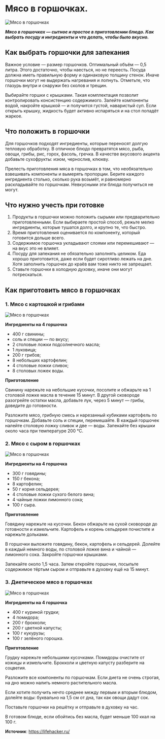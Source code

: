 # Мясо в горшочках.

![Мясо в горшочках](/images/Kulinar/Second/gormyaso_001.jpg 'Мясо в горшочках')

_**Мясо в горшочках — сытное и простое в приготовлении блюдо. Как выбрать посуду и ингредиенты и что делать, чтобы было вкусно.**_

## Как выбрать горшочки для запекания

Важное условие — размер горшочков. Оптимальный объём — 0,5 литра. Этого достаточно, чтобы наесться, но не переесть. Посуда должна иметь правильную форму и одинаковую толщину стенок. Иначе горшочки могут не выдержать нагревания и лопнуть. Отметьте, что глазурь внутри и снаружи без сколов и трещин.

Выбирайте горшки с крышками. Такая комплектация позволит контролировать консистенцию содержимого. Залейте компоненты водой, накройте крышкой — и получится густой, наваристый суп. Если открыть крышку, жидкость будет активно испаряться и на стол попадёт жаркое.

## Что положить в горшочки

Для горшочков подходят ингредиенты, которые переносят долгую тепловую обработку. В отличное блюдо превратятся мясо, рыба, овощи, грибы, рис, горох, фасоль, гречка. В качестве вкусового акцента добавьте сухофрукты: изюм, чернослив, клюкву.

Прелесть приготовления мяса в горшочках в том, что необязательно взвешивать компоненты и вымерять пропорции. Берите каждого ингредиента столько, сколько рука возьмёт, и равномерно раскладывайте по горшочкам. Невкусными эти блюда получиться не могут.

## Что нужно учесть при готовке

1. Продукты в горшочки можно положить сырыми или предварительно приготовленными. Если выбираете простой способ, режьте мелко ингредиенты, которые тушатся долго, и крупно те, что быстро.
2. Время приготовления оценивается по компоненту, который готовится дольше всего.
3. Содержимое горшочка укладывают слоями или перемешивают — на вкус это не влияет.
4. Посуду для запекания не обязательно заполнять целиком. Еда хорошо приготовится, даже если будет сиротливо лежать на дне. Хотя заполнить горшочек до краёв вам тоже никто не запрещает.
5. Ставьте горшочки в холодную духовку, иначе они могут потрескаться.

## Как приготовить мясо в горшочках

### 1. Мясо с картошкой и грибами

![Мясо в горшочках](/images/Kulinar/Second/gormyaso_002.jpg 'Мясо в горшочках')

**Ингредиенты на 4 горшочка**

- 400 г свинины;
- соль и специи — по вкусу;
- 2 столовые ложки подсолнечного масла;
- 1 луковица;
- 200 г грибов;
- 8 небольших картофелин;
- 4 столовые ложки сливок;
- 8 столовых ложек воды.

**Приготовление**

Свинину нарежьте на небольшие кусочки, посолите и обжарьте на 1 столовой ложке масла в течение 15 минут. В другой сковороде разогрейте остатки масла, добавьте лук, через 5 минут — грибы, доведите до готовности.

Разложите мясо, грибную смесь и нарезанный кубиками картофель по горшочкам. Добавьте соль и специи, перемешайте. В каждый горшочек налейте столовую ложку сливок и две — воды. Запекайте без крышки около часа при температуре 200 °С.

### 2. Мясо с сыром в горшочках

![Мясо в горшочках](/images/Kulinar/Second/gormyaso_003.jpg 'Мясо в горшочках')

**Ингредиенты на 4 горшочка**

- 300 г говядины;
- 150 г бекона;
- 8 картофелин;
- 50 г корня сельдерея;
- 4 столовые ложки сухого белого вина;
- 4 чайные ложки лимонного сока;
- 100 г сыра.

**Приготовление**

Говядину нарежьте на кусочки. Бекон обжарьте на сухой сковороде до готовности и измельчите. Картофель и корень сельдерея почистите и нарежьте дольками.

В горшочки выложите говядину, бекон, картофель и сельдерей. Долейте в каждый немного воды, по столовой ложке вина и чайной — лимонного сока. Закройте горшочки крышками.

Запекайте около 1,5 часа. Затем откройте горшочки, посыпьте содержимое тёртым сыром и отправьте в духовку ещё на 15 минут.

### 3. Диетическое мясо в горшочках

![Мясо в горшочках](/images/Kulinar/Second/gormyaso_004.jpg 'Мясо в горшочках')

**Ингредиенты на 4 горшочка**

- 400 г куриной грудки;
- 4 помидора;
- 200 г брокколи;
- 200 г цветной капусты;
- 100 г кукурузы;
- 100 г зелёного горошка.

**Приготовление**

Грудку нарежьте небольшими кусочками. Помидоры очистите от кожицы и измельчите. Брокколи и цветную капусту разберите на соцветия.

Разложите все компоненты по горшочкам. Если диета не очень строгая, на дно можно налить немного растительного масла.

Если хотите получить нечто среднее между первым и вторым блюдом, долейте воды: буквально на 1,5 см от дна, так как овощи дадут сок.

Поставьте горшочки на решётку и отправьте в духовку на час.

В готовом блюде, если обойтись без масла, будет меньше 100 ккал на 100 г.

**Источник**: https://lifehacker.ru/
